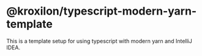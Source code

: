 <h1>@kroxilon/typescript-modern-yarn-template</h1>

This is a template setup for using typescript with modern yarn and IntelliJ IDEA.
